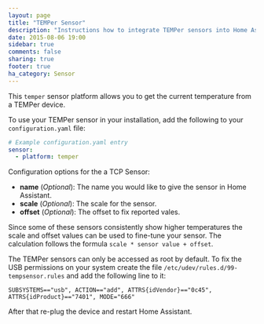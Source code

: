 ```yaml
---
layout: page
title: "TEMPer Sensor"
description: "Instructions how to integrate TEMPer sensors into Home Assistant."
date: 2015-08-06 19:00
sidebar: true
comments: false
sharing: true
footer: true
ha_category: Sensor
---
```


This `temper` sensor platform allows you to get the current temperature from a TEMPer device.

To use your TEMPer sensor in your installation, add the following to your `configuration.yaml` file:

```yaml
# Example configuration.yaml entry
sensor:
  - platform: temper
```


Configuration options for the a TCP Sensor:

- **name** (*Optional*): The name you would like to give the sensor in Home Assistant.
- **scale** (*Optional*): The scale for the sensor.
- **offset** (*Optional*): The offset to fix reported vales.

Since some of these sensors consistently show higher temperatures the scale and offset values can be used to fine-tune your sensor.
The calculation follows the formula `scale * sensor value + offset`.

The TEMPer sensors can only be accessed as root by default. To fix the USB permissions on your system create the file `/etc/udev/rules.d/99-tempsensor.rules` and add the following line to it:

```
SUBSYSTEMS=="usb", ACTION=="add", ATTRS{idVendor}=="0c45", ATTRS{idProduct}=="7401", MODE="666"
```

After that re-plug the device and restart Home Assistant.
